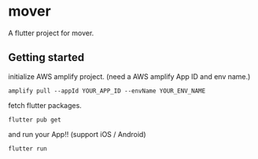 
# mover

A flutter project for mover.

## Getting started

initialize AWS amplify project.
(need a AWS amplify App ID and env name.)

```
amplify pull --appId YOUR_APP_ID --envName YOUR_ENV_NAME
```

fetch flutter packages.

```
flutter pub get
```

and run your App!!
(support iOS / Android)

```
flutter run
```
